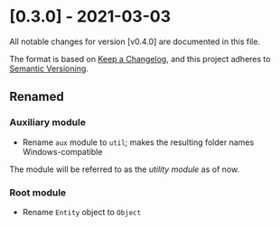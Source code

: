 # [0.3.0] - 2021-03-03
All notable changes for version [v0.4.0] are documented in this file.

The format is based on [Keep a Changelog](https://keepachangelog.com/en/1.0.0/),
and this project adheres to [Semantic Versioning](https://semver.org/spec/v2.0.0.html).

## Renamed
### Auxiliary module
- Rename `aux` module to `util`; makes the resulting folder names Windows-compatible

The module will be referred to as the *utility module* as of now.

### Root module
- Rename `Entity` object to `Object`
